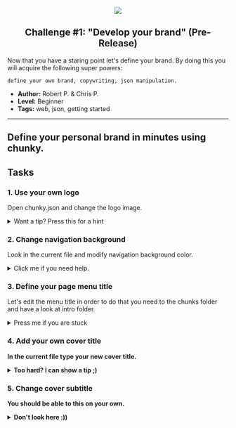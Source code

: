 <p align="center">
  <img src ="../img/brand.jpg" />
</p>

<p align="center">
  <h2 align="center"> Challenge #1: "Develop your brand" (Pre-Release)</h2>
</p>

Now that you have a staring point let's define your brand.
By doing this you will acquire the following super powers:
```$xslt
define your own brand, copywriting, json manipulation. 
```


* **Author:** Robert P. & Chris P.
* **Level:** Beginner
* **Tags:** web, json, getting started

---
###

## Define your personal brand in minutes using chunky.

## Tasks

### 1. Use your own logo

Open chunky.json and change the logo image.

<details> 
  <summary>Want a tip? Press this for a hint </summary>
  <br />
   <p> Have a look at <b>line 36</b>. </p> 
</details>

### 2. Change navigation background

Look in the current file and modify navigation background color.

<details> 
  <summary>Click me if you need help. </summary>
   <br />
   <p> Look at line <b>47</b>. </p> 
</details>

### 3. Define your page menu title

Let's edit the menu title in order to do that
you need to the chunks folder and have a look
at intro folder.

<details> 
  <summary>Press me if you are stuck</summary>
  <br />
   <p> Open <b>chunk.json<b> file and have a look at <b>line 5<b>. </p> 
</details>

### 4. Add your own cover title

In the current file type your new cover title.

<details> 
  <summary>Too hard? I can show a tip ;)</summary>
   <br />
   <p> Maybe line <b>12</b> will help. </p> 
</details>

### 5. Change cover subtitle

You should be able to this on your own.

<details> 
  <summary>Don't look here :))</summary>
    <br />
   <p> Look at the line below. </p> 
</details>


